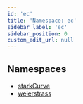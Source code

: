 ```yaml
---
id: 'ec'
title: 'Namespace: ec'
sidebar_label: 'ec'
sidebar_position: 0
custom_edit_url: null
---
```


## Namespaces

- [starkCurve](ec.starkCurve.md)
- [weierstrass](ec.weierstrass.md)
